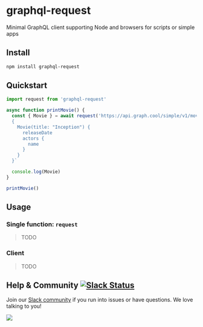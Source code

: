 # graphql-request

Minimal GraphQL client supporting Node and browsers for scripts or simple apps

## Install

```sh
npm install graphql-request
```

## Quickstart

```js
import request from 'graphql-request'

async function printMovie() {
  const { Movie } = await request('https://api.graph.cool/simple/v1/movies', `
  {
    Movie(title: "Inception") {
      releaseDate
      actors {
        name
      }
    }
  }`

  console.log(Movie)
}

printMovie()

```

## Usage

### Single function: `request`

> TODO

### Client

> TODO

## Help & Community [![Slack Status](https://slack.graph.cool/badge.svg)](https://slack.graph.cool)

Join our [Slack community](http://slack.graph.cool/) if you run into issues or have questions. We love talking to you!

![](http://i.imgur.com/5RHR6Ku.png)

